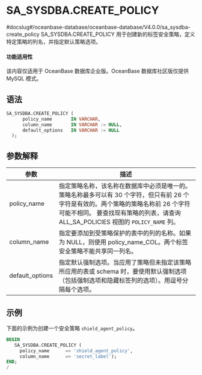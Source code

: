 SA_SYSDBA.CREATE_POLICY 
============================================
#docslug#/oceanbase-database/oceanbase-database/V4.0.0/sa_sysdba-create_policy
SA_SYSDBA.CREATE_POLICY 用于创建新的标签安全策略，定义特定策略的列名，并指定默认策略选项。

  <main id="notice" >
    <h4>功能适用性</h4>
    <p>该内容仅适用于 OceanBase 数据库企业版。OceanBase 数据库社区版仅提供 MySQL 模式。</p>
  </main>

语法 
-----------

```sql
SA_SYSDBA.CREATE_POLICY (
      policy_name       IN VARCHAR,
      column_name       IN VARCHAR := NULL,
      default_options   IN VARCHAR := NULL
  );
```



参数解释 
-------------



|     **参数**      |                                                                       **描述**                                                                       |
|-----------------|----------------------------------------------------------------------------------------------------------------------------------------------------|
| policy_name     | 指定策略名称，该名称在数据库中必须是唯一的。策略名称最多可以有 30 个字符，但只有前 26 个字符是有效的。两个策略的策略名称前 26 个字符可能不相同。 要查找现有策略的列表，请查询 ALL_SA_POLICIES 视图的 `POLICY_NAME` 列。 |
| column_name     | 指定要添加到受策略保护的表中的列的名称。如果为 NULL，则使用 policy_name_COL。两个标签安全策略不能共享同一列名。                                                                                 |
| default_options | 指定默认强制选项。当应用了策略但未指定该策略所应用的表或 schema 时，要使用默认强制选项（包括强制选项和隐藏标签列的选项）。用逗号分隔每个选项。                                                                        |



示例 
-----------

下面的示例为创建一个安全策略 `shield_agent_policy`。

```sql
BEGIN
   SA_SYSDBA.CREATE_POLICY ( 
     policy_name      => 'shield_agent_policy',
     column_name      => 'secret_label');
END;
/
```



